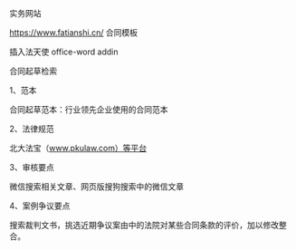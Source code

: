 实务网站



https://www.fatianshi.cn/ 合同模板

插入法天使 office-word addin



合同起草检索

1、范本

合同起草范本：行业领先企业使用的合同范本

2、法律规范

北大法宝（www.pkulaw.com）等平台

3、审核要点

微信搜索相关文章、网页版搜狗搜索中的微信文章

4、案例争议要点

搜索裁判文书，挑选近期争议案由中的法院对某些合同条款的评价，加以修改整合。



